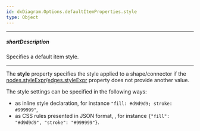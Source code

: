 ```yaml
---
id: dxDiagram.Options.defaultItemProperties.style
type: Object
---
```

---
##### shortDescription
Specifies a default item style.

---
The **style** property specifies the style applied to a shape/connector if the [nodes.styleExpr](/api-reference/10%20UI%20Widgets/dxDiagram/1%20Configuration/nodes/styleExpr.md '/Documentation/ApiReference/UI_Components/dxDiagram/Configuration/nodes/#styleExpr')/[edges.styleExpr](/api-reference/10%20UI%20Widgets/dxDiagram/1%20Configuration/edges/styleExpr.md '/Documentation/ApiReference/UI_Components/dxDiagram/Configuration/edges/#styleExpr') property does not provide another value. 

The style settings can be specified in the following ways:

- as inline style declaration, for instance `"fill: #d9d9d9; stroke: #999999"`,
- as CSS rules presented in JSON format, , for instance `{"fill": "#d9d9d9", "stroke": "#999999"}`.
